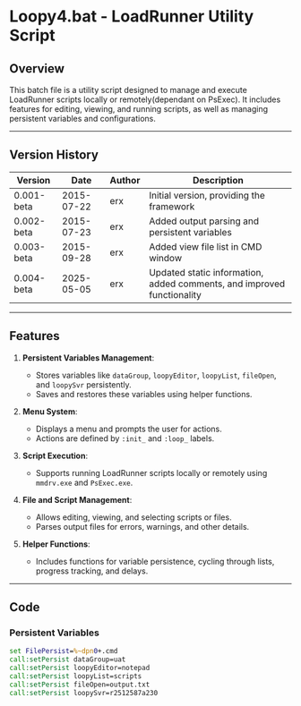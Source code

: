 # Loopy4.bat - LoadRunner Utility Script

## **Overview**

This batch file is a utility script designed to manage and execute LoadRunner scripts locally or remotely(dependant on PsExec). It includes features for editing, viewing, and running scripts, as well as managing persistent variables and configurations.

---

## **Version History**

| Version     | Date       | Author | Description                                                                 |
|-------------|------------|--------|-----------------------------------------------------------------------------|
| 0.001-beta  | 2015-07-22 | erx    | Initial version, providing the framework                                   |
| 0.002-beta  | 2015-07-23 | erx    | Added output parsing and persistent variables                              |
| 0.003-beta  | 2015-09-28 | erx    | Added view file list in CMD window                                         |
| 0.004-beta  | 2025-05-05 | erx    | Updated static information, added comments, and improved functionality     |

---

## **Features**

1. **Persistent Variables Management**:
   - Stores variables like `dataGroup`, `loopyEditor`, `loopyList`, `fileOpen`, and `loopySvr` persistently.
   - Saves and restores these variables using helper functions.

2. **Menu System**:
   - Displays a menu and prompts the user for actions.
   - Actions are defined by `:init_` and `:loop_` labels.

3. **Script Execution**:
   - Supports running LoadRunner scripts locally or remotely using `mmdrv.exe` and `PsExec.exe`.

4. **File and Script Management**:
   - Allows editing, viewing, and selecting scripts or files.
   - Parses output files for errors, warnings, and other details.

5. **Helper Functions**:
   - Includes functions for variable persistence, cycling through lists, progress tracking, and delays.

---

## **Code**

### **Persistent Variables**

```bat
set FilePersist=%~dpn0+.cmd
call:setPersist dataGroup=uat
call:setPersist loopyEditor=notepad
call:setPersist loopyList=scripts
call:setPersist fileOpen=output.txt
call:setPersist loopySvr=r2512587a230
